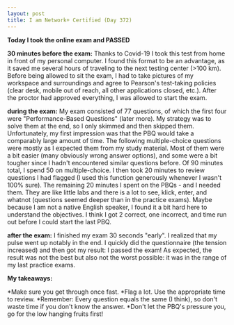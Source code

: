 ```yaml
---
layout: post
title: I am Network+ Certified (Day 372)
---
```


**Today I took the online exam and PASSED**

__30 minutes before the exam:__ Thanks to Covid-19 I took this test from home in front of my personal computer. I found this format to be an advantage, as it saved me several hours of traveling to the next testing center (>100 km). Before being allowed to sit the exam, I had to take pictures of my workspace and surroundings and agree to Pearson's test-taking policies (clear desk, mobile out of reach, all other applications closed, etc.). After the proctor had approved everything, I was allowed to start the exam.

__during the exam:__ My exam consisted of 77 questions, of which the first four were "Performance-Based Questions" (later more). My strategy was to solve them at the end, so I only skimmed and then skipped them. Unfortunately, my first impression was that the PBQ would take a comparably large amount of time. The following multiple-choice questions were mostly as I expected them from my study material. Most of them were a bit easier (many obviously wrong answer options), and some were a bit tougher since I hadn't encountered similar questions before. 
Of 90 minutes total, I spend 50 on multiple-choice. I then took 20 minutes to review questions I had flagged (I used this function generously whenever I wasn't 100% sure). 
The remaining 20 minutes I spent on the PBQs - and I needed them. They are like little labs and there is a lot to see, klick, enter, and whatnot (questions seemed deeper than in the practice exams). Maybe because I am not a native English speaker, I found it a bit hard here to understand the objectives. I think I got 2 correct, one incorrect, and time run out before I could start the last PBQ. 

__after the exam:__ I finished my exam 30 seconds "early". I realized that my pulse went up notably in the end. I quickly did the questionnaire (the tension increased) and then got my result: I passed the exam! As expected, the result was not the best but also not the worst possible: it was in the range of my last practice exams.

__My takeaways:__ 

*Make sure you get through once fast.
*Flag a lot. Use the appropriate time to review.
*Remember: Every question equals the same (I think), so don't waste time if you don't know the answer.
*Don't let the PBQ's pressure you, go for the low hanging fruits first!